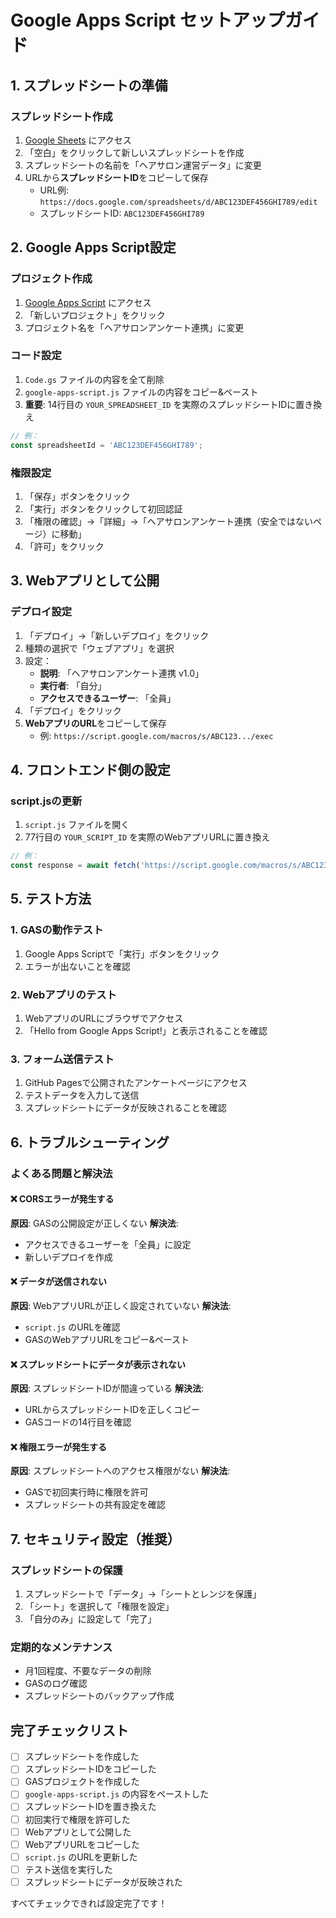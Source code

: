 # Google Apps Script セットアップガイド

## 1. スプレッドシートの準備

### スプレッドシート作成
1. [Google Sheets](https://sheets.google.com/) にアクセス
2. 「空白」をクリックして新しいスプレッドシートを作成
3. スプレッドシートの名前を「ヘアサロン運営データ」に変更
4. URLから**スプレッドシートID**をコピーして保存
   - URL例: `https://docs.google.com/spreadsheets/d/ABC123DEF456GHI789/edit`
   - スプレッドシートID: `ABC123DEF456GHI789`

## 2. Google Apps Script設定

### プロジェクト作成
1. [Google Apps Script](https://script.google.com/) にアクセス
2. 「新しいプロジェクト」をクリック
3. プロジェクト名を「ヘアサロンアンケート連携」に変更

### コード設定
1. `Code.gs` ファイルの内容を全て削除
2. `google-apps-script.js` ファイルの内容をコピー&ペースト
3. **重要**: 14行目の `YOUR_SPREADSHEET_ID` を実際のスプレッドシートIDに置き換え

```javascript
// 例：
const spreadsheetId = 'ABC123DEF456GHI789';
```

### 権限設定
1. 「保存」ボタンをクリック
2. 「実行」ボタンをクリックして初回認証
3. 「権限の確認」→「詳細」→「ヘアサロンアンケート連携（安全ではないページ）に移動」
4. 「許可」をクリック

## 3. Webアプリとして公開

### デプロイ設定
1. 「デプロイ」→「新しいデプロイ」をクリック
2. 種類の選択で「ウェブアプリ」を選択
3. 設定：
   - **説明**: 「ヘアサロンアンケート連携 v1.0」
   - **実行者**: 「自分」
   - **アクセスできるユーザー**: 「全員」
4. 「デプロイ」をクリック
5. **WebアプリのURL**をコピーして保存
   - 例: `https://script.google.com/macros/s/ABC123.../exec`

## 4. フロントエンド側の設定

### script.jsの更新
1. `script.js` ファイルを開く
2. 77行目の `YOUR_SCRIPT_ID` を実際のWebアプリURLに置き換え

```javascript
// 例：
const response = await fetch('https://script.google.com/macros/s/ABC123.../exec', {
```

## 5. テスト方法

### 1. GASの動作テスト
1. Google Apps Scriptで「実行」ボタンをクリック
2. エラーが出ないことを確認

### 2. Webアプリのテスト
1. WebアプリのURLにブラウザでアクセス
2. 「Hello from Google Apps Script!」と表示されることを確認

### 3. フォーム送信テスト
1. GitHub Pagesで公開されたアンケートページにアクセス
2. テストデータを入力して送信
3. スプレッドシートにデータが反映されることを確認

## 6. トラブルシューティング

### よくある問題と解決法

#### ❌ CORSエラーが発生する
**原因**: GASの公開設定が正しくない
**解決法**: 
- アクセスできるユーザーを「全員」に設定
- 新しいデプロイを作成

#### ❌ データが送信されない
**原因**: WebアプリURLが正しく設定されていない
**解決法**:
- `script.js` のURLを確認
- GASのWebアプリURLをコピー&ペースト

#### ❌ スプレッドシートにデータが表示されない
**原因**: スプレッドシートIDが間違っている
**解決法**:
- URLからスプレッドシートIDを正しくコピー
- GASコードの14行目を確認

#### ❌ 権限エラーが発生する
**原因**: スプレッドシートへのアクセス権限がない
**解決法**:
- GASで初回実行時に権限を許可
- スプレッドシートの共有設定を確認

## 7. セキュリティ設定（推奨）

### スプレッドシートの保護
1. スプレッドシートで「データ」→「シートとレンジを保護」
2. 「シート」を選択して「権限を設定」
3. 「自分のみ」に設定して「完了」

### 定期的なメンテナンス
- 月1回程度、不要なデータの削除
- GASのログ確認
- スプレッドシートのバックアップ作成

## 完了チェックリスト

- [ ] スプレッドシートを作成した
- [ ] スプレッドシートIDをコピーした
- [ ] GASプロジェクトを作成した
- [ ] `google-apps-script.js` の内容をペーストした
- [ ] スプレッドシートIDを置き換えた
- [ ] 初回実行で権限を許可した
- [ ] Webアプリとして公開した
- [ ] WebアプリURLをコピーした
- [ ] `script.js` のURLを更新した
- [ ] テスト送信を実行した
- [ ] スプレッドシートにデータが反映された

すべてチェックできれば設定完了です！